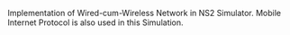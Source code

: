 Implementation of Wired-cum-Wireless Network in NS2 Simulator.
Mobile Internet Protocol is also used in this Simulation.
